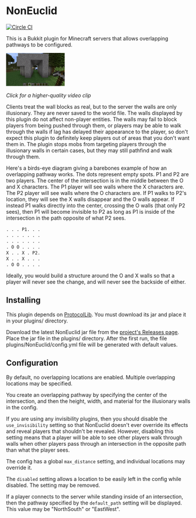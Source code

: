 # NonEuclid

[![Circle CI](https://circleci.com/gh/AgentME/NonEuclid.svg?style=shield)](https://circleci.com/gh/AgentME/NonEuclid)

This is a Bukkit plugin for Minecraft servers that allows overlapping pathways
to be configured.

[![Demonstration video](extra/noneuclid.gif)](https://raw.githubusercontent.com/AgentME/NonEuclid/master/extra/noneuclid.webm)

*Click for a higher-quality video clip*

Clients treat the wall blocks as real, but to the server the walls are only
illusionary. They are never saved to the world file. The walls displayed by
this plugin do not affect non-player entities. The walls may fail to block
players from being pushed through them, or players may be able to walk through
the walls if lag has delayed their appearance to the player, so don't expect
this plugin to definitely keep players out of areas that you don't want them
in. The plugin stops mobs from targeting players through the illusionary walls
in certain cases, but they may still pathfind and walk through them.

Here's a birds-eye diagram giving a barebones example of how an overlapping
pathway works. The dots represent empty spots. P1 and P2 are two players.
The center of the intersection is in the middle between the O and X characters.
The P1 player will see walls where the X characters are. The P2 player will see
walls where the O characters are. If P1 walks to P2's location, they will see
the X walls disappear and the O walls appear. If instead P1 walks directly into the center, crossing the O walls (that only P2 sees), then P1 will become
invisible to P2 as long as P1 is inside of the intersection in the path
opposite of what P2 sees.

    . . . P1. . .
    . . . . . . .
    . . . . . . .
    . O O . . . .
    X . . X . P2.
    X . . X . . .
    . O O . . . .

Ideally, you would build a structure around the O and X walls so that a player
will never see the change, and will never see the backside of either.

## Installing

This plugin depends on
[ProtocolLib](https://www.spigotmc.org/resources/protocollib.1997/). You must
download its jar and place it in your plugins/ directory.

Download the latest NonEuclid jar file from the
[project's Releases page](https://github.com/AgentME/NonEuclid/releases).
Place the jar file in the plugins/ directory. After the first run, the file
plugins/NonEuclid/config.yml file will be generated with default values.

## Configuration

By default, no overlapping locations are enabled. Multiple overlapping
locations may be specified.

You create an overlapping pathway by specifying the center of the intersection,
and then the height, width, and material for the illusionary walls in the
config.

If you are using any invisibility plugins, then you should disable the
`use_invisibility` setting so that NonEuclid doesn't ever override its effects
and reveal players that shouldn't be revealed. However, disabling this setting
means that a player will be able to see other players walk through walls when
other players pass through an intersection in the opposite path than what the
player sees.

The config has a global `max_distance` setting, and individual locations may
override it.

The `disabled` setting allows a location to be easily left in the config while
disabled. The setting may be removed.

If a player connects to the server while standing inside of an intersection,
then the pathway specified by the `default_path` setting will be displayed.
This value may be "NorthSouth" or "EastWest".

